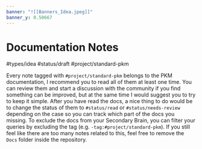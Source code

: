 ```yaml
---
banner: "![[Banners_Idea.jpeg]]"
banner_y: 0.50667
---
```

# Documentation Notes
#types/idea  #status/draft  #project/standard-pkm 

Every note tagged with `#project/standard-pkm`  belongs to the PKM documentation, I recommend you to read all of them at least one time. You can review them and start a discussion with the community if you find something can be improved, but at the same time I would suggest you to try to keep it simple. After you have read the docs, a nice thing to do would be to change the status of them to `#status/read` or `#status/needs-review` depending on the case so you can track which part of the docs you missing. To exclude the docs from your Secondary Brain, you can filter your queries by excluding the tag (e.g. `-tag:#project/standard-pkm`). If you still feel like there are too many notes related to this, feel free to remove the `Docs` folder inside the repository.